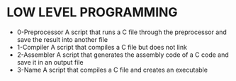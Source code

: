 # LOW LEVEL PROGRAMMING
* 0-Preprocessor A script that runs a C file through the preprocessor and save the result into another file
* 1-Compiler A script that compiles a C file but does not link
* 2-Assembler A script that generates the assembly code of a C code and save it in an output file
* 3-Name A script that compiles a C file and creates an executable

